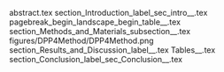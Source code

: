 abstract.tex
section_Introduction_label_sec_intro__.tex
pagebreak_begin_landscape_begin_table__.tex
section_Methods_and_Materials_subsection__.tex
figures/DPP4Method/DPP4Method.png
section_Results_and_Discussion_label__.tex
Tables__.tex
section_Conclusion_label_sec_Conclusion__.tex